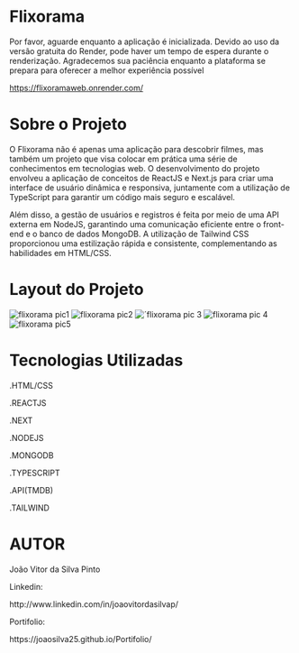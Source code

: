 
<h1>Flixorama</h1>

Por favor, aguarde enquanto a aplicação é inicializada. Devido ao uso da versão gratuita do Render, pode haver um tempo de espera durante o renderização. Agradecemos sua paciência enquanto a plataforma se prepara para oferecer a melhor experiência possível

https://flixoramaweb.onrender.com/

<h1>Sobre o Projeto</h1>

O Flixorama não é apenas uma aplicação para descobrir filmes, mas também um projeto que visa colocar em prática uma série de conhecimentos em tecnologias web. O desenvolvimento do projeto envolveu a aplicação de conceitos de ReactJS e Next.js para criar uma interface de usuário dinâmica e responsiva, juntamente com a utilização de TypeScript para garantir um código mais seguro e escalável.

Além disso, a gestão de usuários e registros é feita por meio de uma API externa em NodeJS, garantindo uma comunicação eficiente entre o front-end e o banco de dados MongoDB. A utilização de Tailwind CSS proporcionou uma estilização rápida e consistente, complementando as habilidades em HTML/CSS.


<h1>Layout do Projeto</h1>

![flixorama pic1](https://github.com/joaosilva25/Flixorama/assets/117541067/dc2771ff-37b5-491f-95dc-138f2049851c)
![flixorama pic2](https://github.com/joaosilva25/Flixorama/assets/117541067/2a46b83e-f454-4060-9282-917c4faad81f)
![´flixorama pic 3](https://github.com/joaosilva25/Flixorama/assets/117541067/3ba8569a-a831-4c47-bc27-cc71a3a732c1)
![flixorama pic 4](https://github.com/joaosilva25/Flixorama/assets/117541067/a3258081-3e07-4986-98a6-3bc33fb89a87)
![flixorama pic5](https://github.com/joaosilva25/Flixorama/assets/117541067/7db46e1c-56fe-40d3-b180-e04fc4f1cd07)

<h1>Tecnologias Utilizadas</h1>

.HTML/CSS

.REACTJS

.NEXT

.NODEJS

.MONGODB

.TYPESCRIPT

.API(TMDB)

.TAILWIND

<h1>AUTOR</h1>
<p>João Vitor da Silva Pinto</p>

<p>Linkedin:</p>
http://www.linkedin.com/in/joaovitordasilvap/



<p>Portifolio:</p>
https://joaosilva25.github.io/Portifolio/
